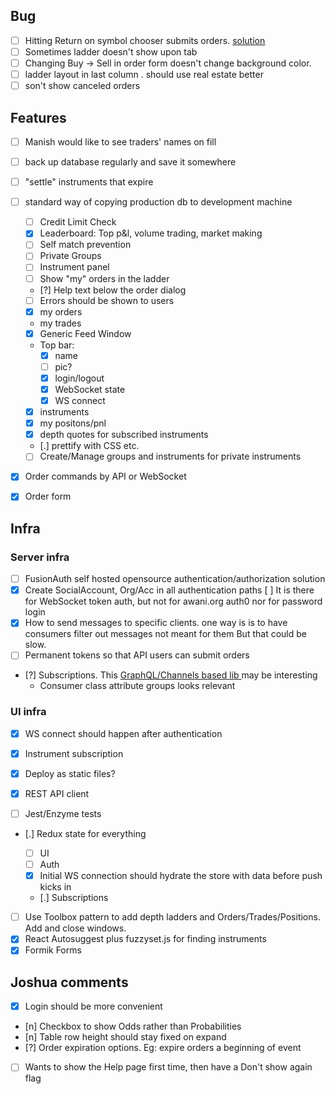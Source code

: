 ## Bug
- [ ] Hitting Return on symbol chooser submits orders. [solution](https://stackoverflow.com/questions/4763638/enter-triggers-button-click)
- [ ] Sometimes ladder doesn't show upon tab
- [ ] Changing Buy -> Sell in order form doesn't change background color. 
- [ ] ladder layout in last column . should use real estate better
- [ ] son't show canceled orders
## Features
- [ ] Manish would like to see traders' names on fill
- [ ] back up database regularly and save it somewhere
- [ ] "settle" instruments that expire
- [ ] standard way of copying production db to development machine

  - [ ] Credit Limit Check
  - [x] Leaderboard: Top p&l, volume trading, market making
  - [ ] Self match prevention
  - [ ] Private Groups
  - [ ] Instrument panel
  - [ ] Show "my" orders in the ladder
  - [?] Help text below the order dialog
  - [ ] Errors should be shown to users
  - [x] my orders
  - my trades
  - [x] Generic Feed Window
  - Top bar:
    - [x] name
    - [ ] pic?
    - [x] login/logout
    - [x] WebSocket state
    - [x] WS connect
  - [x] instruments
  - [x] my positons/pnl
  - [x] depth quotes for subscribed instruments
  - [.] prettify with CSS etc.
  - [ ] Create/Manage groups and instruments for private instruments

- [x] Order commands by API or WebSocket

- [x] Order form 

## Infra


### Server infra

- [ ] FusionAuth self hosted opensource authentication/authorization solution
- [x] Create SocialAccount, Org/Acc in all authentication paths
  [ ] It is there for WebSocket token auth, but not for awani.org auth0 nor for password login
- [x] How to send messages to specific clients. one way is
  is to have consumers filter out messages not meant for them
  But that could be slow. 
- [ ] Permanent tokens so that API users can submit orders
- [?] Subscriptions. This [GraphQL/Channels based lib ](https://github.com/eamigo86/graphene-django-subscriptions) may be interesting
  + Consumer class attribute groups looks relevant

### UI infra

- [x] WS connect should happen after authentication
- [x] Instrument subscription
- [x] Deploy as static files? 
- [x] REST API client

- [ ] Jest/Enzyme tests 
- [.] Redux state for everything

  - [ ] UI
  - [ ] Auth
  - [x] Initial WS connection should hydrate the store with data before push kicks in
  - [.] Subscriptions

- [ ] Use Toolbox pattern to add depth ladders and Orders/Trades/Positions. Add and close windows.
- [x] React Autosuggest plus fuzzyset.js  for finding instruments
- [x] Formik Forms

## Joshua comments
  - [x] Login should be more convenient
  - [n] Checkbox to show Odds rather than Probabilities
  - [n] Table row height should stay fixed on expand
  - [?] Order expiration options. Eg: expire orders a beginning of event
  - [ ] Wants to show the Help page first time, then have a Don't show again flag
